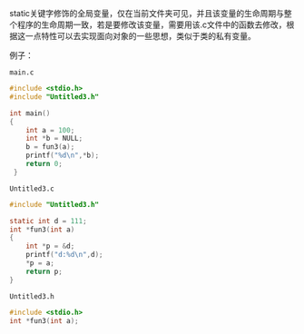 static关键字修饰的全局变量，仅在当前文件夹可见，并且该变量的生命周期与整个程序的生命周期一致，若是要修改该变量，需要用该.c文件中的函数去修改，根据这一点特性可以去实现面向对象的一些思想，类似于类的私有变量。

例子：

`main.c`

```c
#include <stdio.h>
#include "Untitled3.h"

int main()
{
	int a = 100;
	int *b = NULL;
	b = fun3(a);
	printf("%d\n",*b);
	return 0;
 } 
```
`Untitled3.c`

```c
#include "Untitled3.h"

static int d = 111;
int *fun3(int a)
{
	int *p = &d;
	printf("d:%d\n",d);
	*p = a;
	return p;
}

```
`Untitled3.h`

```c
#include <stdio.h>
int *fun3(int a);
```

